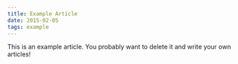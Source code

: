 ```yaml
---
title: Example Article
date: 2015-02-05
tags: example
---
```


This is an example article. You probably want to delete it and write your own articles!
